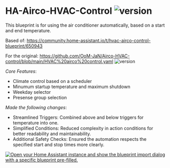 # HA-Airco-HVAC-Control ![version](https://img.shields.io/badge/version-0.4-blue)

This blueprint is for using the air conditioner automatically, based on a start and end temperature.

Based of: https://community.home-assistant.io/t/hvac-airco-control-blueprint/650943 

For the original: https://github.com/OoM-JaN/Airco-HVAC-control/blob/main/HVAC%20airco%20control.yaml ![version](https://img.shields.io/badge/version-0.3-blue)

*Core Features*:
* Climate control based on a scheduler
* Minumum startup temperature and maximum shutdown
* Weekday selector
* Presense group selection

*Made the following changes*:
* Streamlined Triggers: Combined above and below triggers for temperature into one.
* Simplified Conditions: Reduced complexity in action conditions for better readability and maintainability.
* Additional Safety Checks: Ensured the automation respects the specified start and stop times more clearly.

[![Open your Home Assistant instance and show the blueprint import dialog with a specific blueprint pre-filled.](https://my.home-assistant.io/badges/blueprint_import.svg)](https://my.home-assistant.io/redirect/blueprint_import/?blueprint_url=https://github.com/Shiard/HA-Airco-HVAC-Control/blob/main/HVAC-Airco-Control.yaml)
